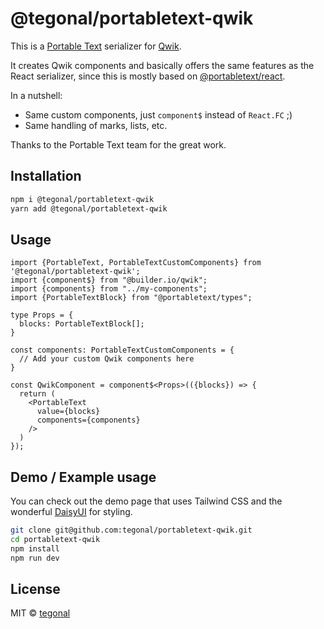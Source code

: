 # @tegonal/portabletext-qwik

This is a [Portable Text](https://portabletext.org) serializer for [Qwik](https://qwik.builder.io).

It creates Qwik components and basically offers the same features as the React serializer, since this is
mostly based on [@portabletext/react](https://github.com/portabletext/react-portabletext).

In a nutshell:

- Same custom components, just `component$` instead of `React.FC` ;)
- Same handling of marks, lists, etc.

Thanks to the Portable Text team for the great work.

## Installation

```sh
npm i @tegonal/portabletext-qwik
yarn add @tegonal/portabletext-qwik
```

## Usage

```tsx
import {PortableText, PortableTextCustomComponents} from '@tegonal/portabletext-qwik';
import {component$} from "@builder.io/qwik";
import {components} from "../my-components";
import {PortableTextBlock} from "@portabletext/types";

type Props = {
  blocks: PortableTextBlock[];
}

const components: PortableTextCustomComponents = {
  // Add your custom Qwik components here
}

const QwikComponent = component$<Props>(({blocks}) => {
  return (
    <PortableText
      value={blocks}
      components={components}
    />
  )
});
```

## Demo / Example usage

You can check out the demo page that uses Tailwind CSS and the wonderful [DaisyUI](https://daisyui.com) for styling.

```sh
git clone git@github.com:tegonal/portabletext-qwik.git
cd portabletext-qwik
npm install
npm run dev
```

## License

MIT © [tegonal](https://tegonal.com)
